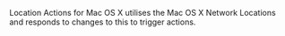 Location Actions for Mac OS X utilises the Mac OS X Network Locations and responds to changes to this to trigger actions.